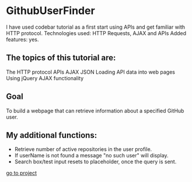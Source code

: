 # GithubUserFinder
I have used codebar tutorial as a first start using APIs and get familiar with HTTP protocol.
Technologies used: HTTP Requests, AJAX and APIs
Added features: yes.

## The topics of this tutorial are:
The HTTP protocol
APIs
AJAX
JSON
Loading API data into web pages
Using jQuery AJAX functionality

## Goal
To build a webpage that can retrieve information about a specified GitHub user.

## My additional functions:
- Retrieve number of active repositories in the user profile.
- If userName is not found a message "no such user" will display.
- Search box/test input resets to placeholder, once the query is sent. 

<a href="https://paoladmadd.github.io/GithubUserFinder">go to project</a>